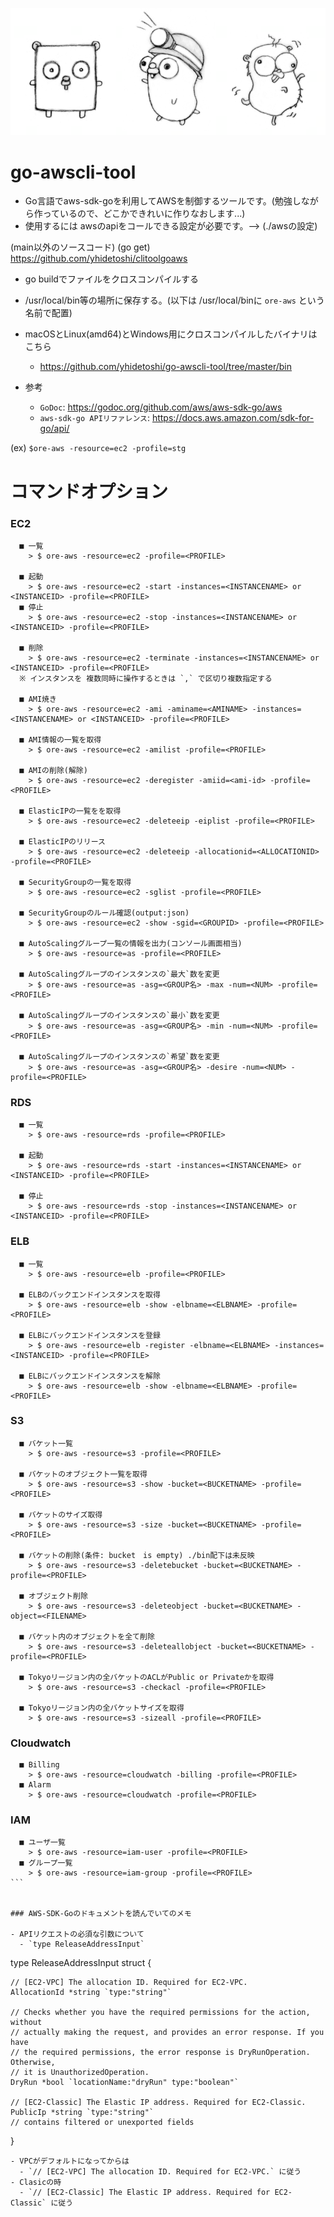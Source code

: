 ![Alt Text](https://github.com/yhidetoshi/Pictures/raw/master/Go_study/gophertraining.png)

# go-awscli-tool
- Go言語でaws-sdk-goを利用してAWSを制御するツールです。(勉強しながら作っているので、どこかできれいに作りなおします...)
- 使用するには awsのapiをコールできる設定が必要です。--> (./awsの設定)

(main以外のソースコード)
(go get) https://github.com/yhidetoshi/clitoolgoaws

- go buildでファイルをクロスコンパイルする
- /usr/local/bin等の場所に保存する。(以下は /usr/local/binに `ore-aws` という名前で配置)

- macOSとLinux(amd64)とWindows用にクロスコンパイルしたバイナリはこちら
  - https://github.com/yhidetoshi/go-awscli-tool/tree/master/bin
  
- 参考
  - `GoDoc`: https://godoc.org/github.com/aws/aws-sdk-go/aws
  - `aws-sdk-go APIリファレンス`: https://docs.aws.amazon.com/sdk-for-go/api/
  
  
 (ex) 
`$ore-aws -resource=ec2 -profile=stg`

# コマンドオプション
### EC2
```
  ■ 一覧  
    > $ ore-aws -resource=ec2 -profile=<PROFILE>
  
  ■ 起動
    > $ ore-aws -resource=ec2 -start -instances=<INSTANCENAME> or <INSTANCEID> -profile=<PROFILE>
  ■ 停止
    > $ ore-aws -resource=ec2 -stop -instances=<INSTANCENAME> or <INSTANCEID> -profile=<PROFILE>
  
  ■ 削除
    > $ ore-aws -resource=ec2 -terminate -instances=<INSTANCENAME> or <INSTANCEID> -profile=<PROFILE>
  ※ インスタンスを 複数同時に操作するときは `,` で区切り複数指定する
  
  ■ AMI焼き
    > $ ore-aws -resource=ec2 -ami -aminame=<AMINAME> -instances=<INSTANCENAME> or <INSTANCEID> -profile=<PROFILE>
  
  ■ AMI情報の一覧を取得
    > $ ore-aws -resource=ec2 -amilist -profile=<PROFILE>
  
  ■ AMIの削除(解除)
    > $ ore-aws -resource=ec2 -deregister -amiid=<ami-id> -profile=<PROFILE>
  
  ■ ElasticIPの一覧をを取得
    > $ ore-aws -resource=ec2 -deleteeip -eiplist -profile=<PROFILE>
  
  ■ ElasticIPのリリース
    > $ ore-aws -resource=ec2 -deleteeip -allocationid=<ALLOCATIONID> -profile=<PROFILE>
  
  ■ SecurityGroupの一覧を取得
    > $ ore-aws -resource=ec2 -sglist -profile=<PROFILE>
  
  ■ SecurityGroupのルール確認(output:json)
    > $ ore-aws -resource=ec2 -show -sgid=<GROUPID> -profile=<PROFILE>
  
  ■ AutoScalingグループ一覧の情報を出力(コンソール画面相当)
    > $ ore-aws -resource=as -profile=<PROFILE>
  
  ■ AutoScalingグループのインスタンスの`最大`数を変更
    > $ ore-aws -resource=as -asg=<GROUP名> -max -num=<NUM> -profile=<PROFILE>
  
  ■ AutoScalingグループのインスタンスの`最小`数を変更
    > $ ore-aws -resource=as -asg=<GROUP名> -min -num=<NUM> -profile=<PROFILE>
  
  ■ AutoScalingグループのインスタンスの`希望`数を変更
    > $ ore-aws -resource=as -asg=<GROUP名> -desire -num=<NUM> -profile=<PROFILE>
```
### RDS
```
  ■ 一覧  
    > $ ore-aws -resource=rds -profile=<PROFILE>
  
  ■ 起動
    > $ ore-aws -resource=rds -start -instances=<INSTANCENAME> or <INSTANCEID> -profile=<PROFILE>
  
  ■ 停止
    > $ ore-aws -resource=rds -stop -instances=<INSTANCENAME> or <INSTANCEID> -profile=<PROFILE>  
```
### ELB
```
  ■ 一覧
    > $ ore-aws -resource=elb -profile=<PROFILE>
  
  ■ ELBのバックエンドインスタンスを取得
    > $ ore-aws -resource=elb -show -elbname=<ELBNAME> -profile=<PROFILE>
  
  ■ ELBにバックエンドインスタンスを登録
    > $ ore-aws -resource=elb -register -elbname=<ELBNAME> -instances=<INSTANCEID> -profile=<PROFILE>
  
  ■ ELBにバックエンドインスタンスを解除
    > $ ore-aws -resource=elb -show -elbname=<ELBNAME> -profile=<PROFILE>
```
### S3
```
  ■ バケット一覧
    > $ ore-aws -resource=s3 -profile=<PROFILE>
  
  ■ バケットのオブジェクト一覧を取得
    > $ ore-aws -resource=s3 -show -bucket=<BUCKETNAME> -profile=<PROFILE>
  
  ■ バケットのサイズ取得
    > $ ore-aws -resource=s3 -size -bucket=<BUCKETNAME> -profile=<PROFILE> 
  
  ■ バケットの削除(条件: bucket　is empty) ./bin配下は未反映
    > $ ore-aws -resource=s3 -deletebucket -bucket=<BUCKETNAME> -profile=<PROFILE>
  
  ■ オブジェクト削除
    > $ ore-aws -resource=s3 -deleteobject -bucket=<BUCKETNAME> -object=<FILENAME>
  
  ■ バケット内のオブジェクトを全て削除
    > $ ore-aws -resource=s3 -deleteallobject -bucket=<BUCKETNAME> -profile=<PROFILE>

  ■ Tokyoリージョン内の全バケットのACLがPublic or Privateかを取得
    > $ ore-aws -resource=s3 -checkacl -profile=<PROFILE>

  ■ Tokyoリージョン内の全バケットサイズを取得
    > $ ore-aws -resource=s3 -sizeall -profile=<PROFILE>
```
### Cloudwatch
```
  ■ Billing
    > $ ore-aws -resource=cloudwatch -billing -profile=<PROFILE>
  ■ Alarm
    > $ ore-aws -resource=cloudwatch -profile=<PROFILE>
```
### IAM
```
  ■ ユーザ一覧
    > $ ore-aws -resource=iam-user -profile=<PROFILE>
  ■ グループ一覧
    > $ ore-aws -resource=iam-group -profile=<PROFILE>
``` 


### AWS-SDK-Goのドキュメントを読んでいてのメモ

- APIリクエストの必須な引数について
  - `type ReleaseAddressInput`
```
type ReleaseAddressInput struct {

    // [EC2-VPC] The allocation ID. Required for EC2-VPC.
    AllocationId *string `type:"string"`

    // Checks whether you have the required permissions for the action, without
    // actually making the request, and provides an error response. If you have
    // the required permissions, the error response is DryRunOperation. Otherwise,
    // it is UnauthorizedOperation.
    DryRun *bool `locationName:"dryRun" type:"boolean"`

    // [EC2-Classic] The Elastic IP address. Required for EC2-Classic.
    PublicIp *string `type:"string"`
    // contains filtered or unexported fields
}
```
- VPCがデフォルトになってからは
  - `// [EC2-VPC] The allocation ID. Required for EC2-VPC.` に従う
- Clasicの時
  - `// [EC2-Classic] The Elastic IP address. Required for EC2-Classic` に従う

